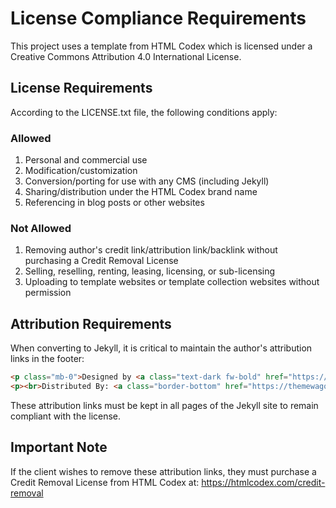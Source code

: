 
# License Compliance Requirements

This project uses a template from HTML Codex which is licensed under a Creative Commons Attribution 4.0 International License.

## License Requirements

According to the LICENSE.txt file, the following conditions apply:

### Allowed
1. Personal and commercial use
2. Modification/customization
3. Conversion/porting for use with any CMS (including Jekyll)
4. Sharing/distribution under the HTML Codex brand name
5. Referencing in blog posts or other websites

### Not Allowed
1. Removing author's credit link/attribution link/backlink without purchasing a Credit Removal License
2. Selling, reselling, renting, leasing, licensing, or sub-licensing
3. Uploading to template websites or template collection websites without permission

## Attribution Requirements

When converting to Jekyll, it is critical to maintain the author's attribution links in the footer:

```html
<p class="mb-0">Designed by <a class="text-dark fw-bold" href="https://htmlcodex.com">HTML Codex</a></p>
<p><br>Distributed By: <a class="border-bottom" href="https://themewagon.com" target="_blank">ThemeWagon</a></p>
```

These attribution links must be kept in all pages of the Jekyll site to remain compliant with the license.

## Important Note

If the client wishes to remove these attribution links, they must purchase a Credit Removal License from HTML Codex at: https://htmlcodex.com/credit-removal
